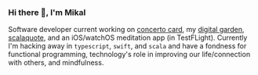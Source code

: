 ### Hi there 👋, I'm Mikal

Software developer current working on [concerto card](https://www.concertocard.com), my [digital garden](https://www.mikal.online), [scalaquote](https://github.com/mikalcallahan/scalaquote), and an iOS/watchOS meditation app (in TestFLight).
Currently I'm hacking away in `typescript`, `swift`, and `scala` and have a fondness for functional programming, technology's role in improving our life/connection with others, and mindfulness. 

<!--
**mikalcallahan/mikalcallahan** is a ✨ _special_ ✨ repository because its `README.md` (this file) appears on your GitHub profile.

Here are some ideas to get you started:

- 🔭 I’m currently working on ...
- 🌱 I’m currently learning ...
- 👯 I’m looking to collaborate on ...
- 🤔 I’m looking for help with ...
- 💬 Ask me about ...
- 📫 How to reach me: ...
- 😄 Pronouns: ...
- ⚡ Fun fact: ...
-->
